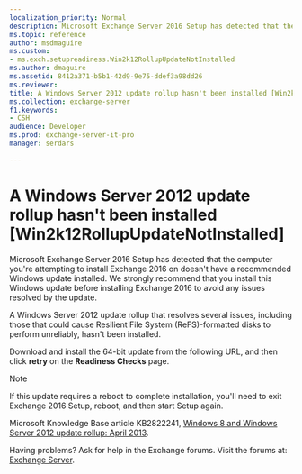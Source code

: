 ```yaml
---
localization_priority: Normal
description: Microsoft Exchange Server 2016 Setup has detected that the computer you're attempting to install Exchange 2016 on doesn't have a recommended Windows update installed. We strongly recommend that you install this Windows update before installing Exchange 2016 to avoid any issues resolved by the update.
ms.topic: reference
author: msdmaguire
ms.custom:
- ms.exch.setupreadiness.Win2k12RollupUpdateNotInstalled
ms.author: dmaguire
ms.assetid: 8412a371-b5b1-42d9-9e75-ddef3a98dd26
ms.reviewer: 
title: A Windows Server 2012 update rollup hasn't been installed [Win2k12RollupUpdateNotInstalled]
ms.collection: exchange-server
f1.keywords:
- CSH
audience: Developer
ms.prod: exchange-server-it-pro
manager: serdars

---
```


# A Windows Server 2012 update rollup hasn't been installed [Win2k12RollupUpdateNotInstalled]

Microsoft Exchange Server 2016 Setup has detected that the computer you're attempting to install Exchange 2016 on doesn't have a recommended Windows update installed. We strongly recommend that you install this Windows update before installing Exchange 2016 to avoid any issues resolved by the update.

A Windows Server 2012 update rollup that resolves several issues, including those that could cause Resilient File System (ReFS)-formatted disks to perform unreliably, hasn't been installed.

Download and install the 64-bit update from the following URL, and then click **retry** on the **Readiness Checks** page.

> [!NOTE]
> If this update requires a reboot to complete installation, you'll need to exit Exchange 2016 Setup, reboot, and then start Setup again.

Microsoft Knowledge Base article KB2822241, [Windows 8 and Windows Server 2012 update rollup: April 2013](https://support.microsoft.com/help/2822241).

Having problems? Ask for help in the Exchange forums. Visit the forums at: [Exchange Server](https://social.technet.microsoft.com/forums/office/home?category=exchangeserver).
